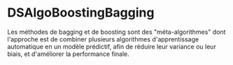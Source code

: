 # DSAlgoBoostingBagging
Les méthodes de bagging et de boosting sont des "méta-algorithmes" dont l'approche est de combiner plusieurs algorithmes d'apprentissage automatique en un modèle prédictif, afin de réduire leur variance ou leur biais, et d'améliorer la performance finale.
